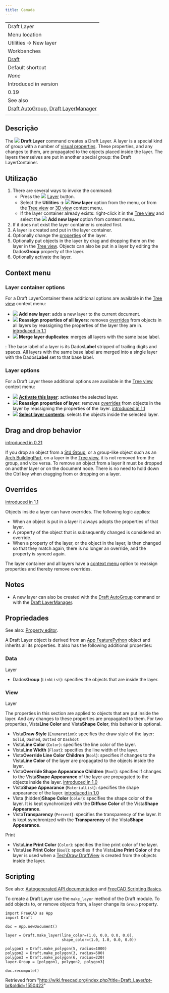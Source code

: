 ```yaml
---
title: Camada
---
```

|  |
| --- |
| Draft Layer |
| Menu location |
| Utilities → New layer |
| Workbenches |
| [Draft](/Draft_Workbench "Draft Workbench") |
| Default shortcut |
| *None* |
| Introduced in version |
| 0.19 |
| See also |
| [Draft AutoGroup](/Draft_AutoGroup "Draft AutoGroup"), [Draft LayerManager](/Draft_LayerManager "Draft LayerManager") |
|  |

## Descrição

The ![](/images/Draft_Layer.svg) **Draft Layer** command creates a Draft Layer. A layer is a special kind of group with a number of [visual properties](#View). These properties, and any changes to them, are propagated to the objects placed inside the layer. The layers themselves are put in another special group: the Draft LayerContainer.

## Utilização

1. There are several ways to invoke the command:
   * Press the ![](/images/Draft_Layer.svg) [Layer](/Draft_Layer "Draft Layer") button.
   * Select the **Utilities → ![](/images/Draft_Layer.svg) New layer** option from the menu, or from the [Tree view](/Tree_view "Tree view") or [3D view](/3D_view "3D view") context menu.
   * If the layer container already exists: right-click it in the [Tree view](/Tree_view "Tree view") and select the **![](/images/Draft_NewLayer.svg) Add new layer** option from context menu.
2. If it does not exist the layer container is created first.
3. A layer is created and put in the layer container.
4. Optionally change the [properties](#Properties) of the layer.
5. Optionally put objects in the layer by drag and dropping them on the layer in the [Tree view](/Tree_view "Tree view"). Objects can also be put in a layer by editing the Dados**Group** property of the layer.
6. Optionally [activate](#Layer_options) the layer.

## Context menu

### Layer container options

For a Draft LayerContainer these additional options are available in the [Tree view](/Tree_view "Tree view") context menu:

* **![](/images/Draft_NewLayer.svg) Add new layer**: adds a new layer to the current document.
* **![](/images/Draft_SetStyle.svg) Reassign properties of all layers**: removes [overrides](#Overrides) from objects in all layers by reassigning the properties of the layer they are in. [introduced in 1.1](/Release_notes_1.1 "Release notes 1.1")
* **![](/images/Draft_Layers.svg) Merge layer duplicates**: merges all layers with the same base label.

:   The base label of a layer is its Dados**Label** stripped of trailing digits and spaces. All layers with the same base label are merged into a single layer with the Dados**Label** set to that base label.

### Layer options

For a Draft Layer these additional options are available in the [Tree view](/Tree_view "Tree view") context menu:

* **![](/images/Button_right.svg) [Activate this layer](/Draft_AutoGroup "Draft AutoGroup")**: activates the selected layer.
* **![](/images/Draft_SetStyle.svg) Reassign properties of layer**: removes [overrides](#Overrides) from objects in the layer by reassigning the properties of the layer. [introduced in 1.1](/Release_notes_1.1 "Release notes 1.1")
* **![](/images/Draft_SelectGroup.svg) [Select layer contents](/Draft_SelectGroup "Draft SelectGroup")**: selects the objects inside the selected layer.

## Drag and drop behavior

[introduced in 0.21](/Release_notes_0.21 "Release notes 0.21")

If you drop an object from a [Std Group](/Std_Group "Std Group"), or a group-like object such as an [Arch BuildingPart](/Arch_BuildingPart "Arch BuildingPart"), on a layer in the [Tree view](/Tree_view "Tree view"), it is not removed from the group, and vice versa. To remove an object from a layer it must be dropped on another layer or on the document node. There is no need to hold down the Ctrl key when dragging from or dropping on a layer.

## Overrides

[introduced in 1.1](/Release_notes_1.1 "Release notes 1.1")

Objects inside a layer can have overrides. The following logic applies:

* When an object is put in a layer it always adopts the properties of that layer.
* A property of the object that is subsequently changed is considered an override.
* When a property of the layer, or the object in the layer, is then changed so that they match again, there is no longer an override, and the property is synced again.

The layer container and all layers have a [context menu](#Context_menu) option to reassign properties and thereby remove overrides.

## Notes

* A new layer can also be created with the [Draft AutoGroup](/Draft_AutoGroup "Draft AutoGroup") command or with the [Draft LayerManager](/Draft_LayerManager "Draft LayerManager").

## Propriedades

See also: [Property editor](/Property_editor "Property editor").

A Draft Layer object is derived from an [App FeaturePython](/App_FeaturePython "App FeaturePython") object and inherits all its properties. It also has the following additional properties:

### Data

Layer

* Dados**Group** (`LinkList`): specifies the objects that are inside the layer.

### View

Layer

The properties in this section are applied to objects that are put inside the layer. And any changes to these properties are propagated to them. For two properties, Vista**Line Color** and Vista**Shape Color**, this behavior is optional.

* Vista**Draw Style** (`Enumeration`): specifies the draw style of the layer: `Solid`, `Dashed`, `Dotted` or `Dashdot`
* Vista**Line Color** (`Color`): specifies the line color of the layer.
* Vista**Line Width** (`Float`): specifies the line width of the layer.
* Vista**Override Line Color Children** (`Bool`): specifies if changes to the Vista**Line Color** of the layer are propagated to the objects inside the layer.
* Vista**Override Shape Appearance Children** (`Bool`): specifies if changes to the Vista**Shape Appearance** of the layer are propagated to the objects inside the layer. [introduced in 1.0](/Release_notes_1.0 "Release notes 1.0")
* Vista**Shape Appearance** (`MaterialList`): specifies the shape appearance of the layer. [introduced in 1.0](/Release_notes_1.0 "Release notes 1.0")
* Vista (hidden)**Shape Color** (`Color`): specifies the shape color of the layer. It is kept synchronized with the **Diffuse Color** of the Vista**Shape Appearance**.
* Vista**Transparency** (`Percent`): specifies the transparency of the layer. It is kept synchronized with the **Transparency** of the Vista**Shape Appearance**.

Print

* Vista**Line Print Color** (`Color`): specifies the line print color of the layer.
* Vista**Use Print Color** (`Bool`): specifies if the Vista**Line Print Color** of the layer is used when a [TechDraw DraftView](/TechDraw_DraftView "TechDraw DraftView") is created from the objects inside the layer.

## Scripting

See also: [Autogenerated API documentation](https://freecad.github.io/SourceDoc/) and [FreeCAD Scripting Basics](/FreeCAD_Scripting_Basics "FreeCAD Scripting Basics").

To create a Draft Layer use the `make_layer` method of the Draft module. To add objects to, or remove objects from, a layer change its `Group` property.

```
import FreeCAD as App
import Draft

doc = App.newDocument()

layer = Draft.make_layer(line_color=(1.0, 0.0, 0.0, 0.0),
                         shape_color=(1.0, 1.0, 0.0, 0.0))

polygon1 = Draft.make_polygon(5, radius=1000)
polygon2 = Draft.make_polygon(3, radius=500)
polygon3 = Draft.make_polygon(6, radius=220)
layer.Group = [polygon1, polygon2, polygon3]

doc.recompute()

```

Retrieved from "<http://wiki.freecad.org/index.php?title=Draft_Layer/pt-br&oldid=1550422>"